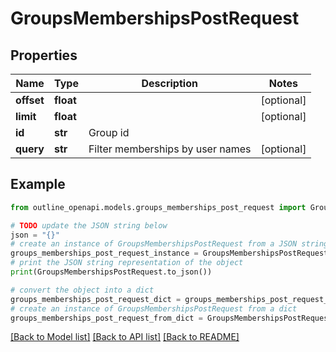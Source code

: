 # GroupsMembershipsPostRequest


## Properties

Name | Type | Description | Notes
------------ | ------------- | ------------- | -------------
**offset** | **float** |  | [optional] 
**limit** | **float** |  | [optional] 
**id** | **str** | Group id | 
**query** | **str** | Filter memberships by user names | [optional] 

## Example

```python
from outline_openapi.models.groups_memberships_post_request import GroupsMembershipsPostRequest

# TODO update the JSON string below
json = "{}"
# create an instance of GroupsMembershipsPostRequest from a JSON string
groups_memberships_post_request_instance = GroupsMembershipsPostRequest.from_json(json)
# print the JSON string representation of the object
print(GroupsMembershipsPostRequest.to_json())

# convert the object into a dict
groups_memberships_post_request_dict = groups_memberships_post_request_instance.to_dict()
# create an instance of GroupsMembershipsPostRequest from a dict
groups_memberships_post_request_from_dict = GroupsMembershipsPostRequest.from_dict(groups_memberships_post_request_dict)
```
[[Back to Model list]](../README.md#documentation-for-models) [[Back to API list]](../README.md#documentation-for-api-endpoints) [[Back to README]](../README.md)


